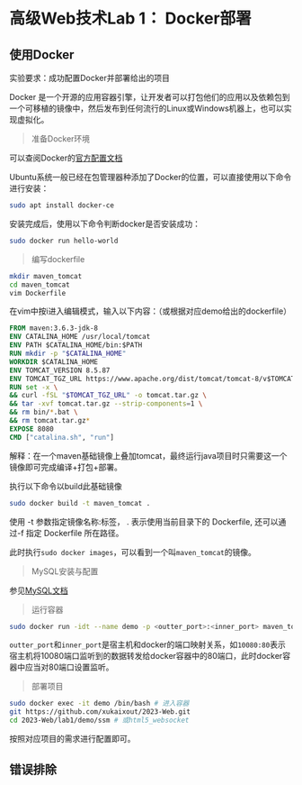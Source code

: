 # 高级Web技术Lab 1： Docker部署

## 使用Docker

实验要求：成功配置Docker并部署给出的项目

Docker 是一个开源的应用容器引擎，让开发者可以打包他们的应用以及依赖包到一个可移植的镜像中，然后发布到任何流行的Linux或Windows机器上，也可以实现虚拟化。

> 准备Docker环境

可以查阅Docker的[官方配置文档](https://docs.docker.com/engine/install/ubuntu/)

Ubuntu系统一般已经在包管理器种添加了Docker的位置，可以直接使用以下命令进行安装：

``` bash
sudo apt install docker-ce 
```

安装完成后，使用以下命令判断docker是否安装成功：

``` bash
sudo docker run hello-world
```

> 编写dockerfile

``` bash
mkdir maven_tomcat
cd maven_tomcat
vim Dockerfile
```

在vim中按i进入编辑模式，输入以下内容：（或根据对应demo给出的dockerfile）

``` dockerfile
FROM maven:3.6.3-jdk-8
ENV CATALINA_HOME /usr/local/tomcat
ENV PATH $CATALINA_HOME/bin:$PATH
RUN mkdir -p "$CATALINA_HOME"
WORKDIR $CATALINA_HOME
ENV TOMCAT_VERSION 8.5.87
ENV TOMCAT_TGZ_URL https://www.apache.org/dist/tomcat/tomcat-8/v$TOMCAT_VERSION/bin/apache-tomcat-$TOMCAT_VERSION.tar.gz
RUN set -x \
&& curl -fSL "$TOMCAT_TGZ_URL" -o tomcat.tar.gz \
&& tar -xvf tomcat.tar.gz --strip-components=1 \
&& rm bin/*.bat \
&& rm tomcat.tar.gz*
EXPOSE 8080
CMD ["catalina.sh", "run"]
```

解释：在一个maven基础镜像上叠加tomcat，最终运行java项目时只需要这一个镜像即可完成编译+打包+部署。

执行以下命令以build此基础镜像

``` bash
sudo docker build -t maven_tomcat .
```

使用 -t 参数指定镜像名称:标签， . 表示使用当前目录下的 Dockerfile, 还可以通过-f 指定 Dockerfile 所在路径。

此时执行`sudo docker images`，可以看到一个叫`maven_tomcat`的镜像。

> MySQL安装与配置

参见[MySQL文档](MySQL.md)

> 运行容器

``` bash
sudo docker run -idt --name demo -p <outter_port>:<inner_port> maven_tomcat
```

`outter_port`和`inner_port`是宿主机和docker的端口映射关系，如`10080:80`表示宿主机将10080端口监听到的数据转发给docker容器中的80端口，此时docker容器中应当对80端口设置监听。

> 部署项目

``` bash
sudo docker exec -it demo /bin/bash # 进入容器
git https://github.com/xukaixout/2023-Web.git
cd 2023-Web/lab1/demo/ssm # 或html5_websocket
```

按照对应项目的需求进行配置即可。

## 错误排除

